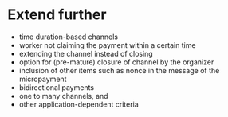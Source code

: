 # Extend further

- time duration-based channels
- worker not claiming the payment within a certain time
- extending the channel instead of closing
- option for (pre-mature) closure of channel by the organizer
- inclusion of other items such as nonce in the message of the micropayment
- bidirectional payments
- one to many channels, and
- other application-dependent criteria